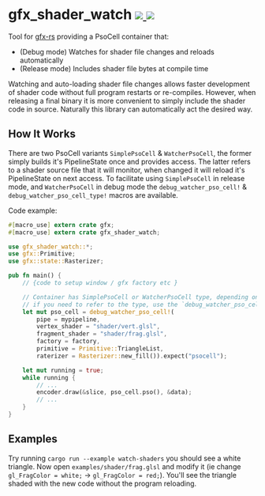 gfx_shader_watch
<a href="https://crates.io/crates/gfx_shader_watch">
  <img src="http://img.shields.io/crates/v/gfx_shader_watch.svg">
</a>
<a href="https://docs.rs/gfx_shader_watch">
  <img src="https://docs.rs/gfx_shader_watch/badge.svg">
</a>
================

Tool for [gfx-rs](https://github.com/gfx-rs/gfx) providing a PsoCell container that:
* (Debug mode) Watches for shader file changes and reloads automatically
* (Release mode) Includes shader file bytes at compile time

Watching and auto-loading shader file changes allows faster development of shader code without full program restarts or re-compiles. However, when releasing a final binary it is more convenient to simply include the shader code in source.
Naturally this library can automatically act the desired way.

## How It Works
There are two PsoCell variants `SimplePsoCell` & `WatcherPsoCell`, the former simply builds it's PipelineState once and
provides access. The latter refers to a shader source file that it will monitor, when changed it will reload it's
PipelineState on next access. To facilitate using `SimplePsoCell` in release mode, and `WatcherPsoCell` in debug mode
the `debug_watcher_pso_cell!` & `debug_watcher_pso_cell_type!` macros are available.

Code example:
```rust
#[macro_use] extern crate gfx;
#[macro_use] extern crate gfx_shader_watch;

use gfx_shader_watch::*;
use gfx::Primitive;
use gfx::state::Rasterizer;

pub fn main() {
    // {code to setup window / gfx factory etc }

    // Container has SimplePsoCell or WatcherPsoCell type, depending on compile mode
    // if you need to refer to the type, use the `debug_watcher_pso_cell_type!` macro
    let mut pso_cell = debug_watcher_pso_cell!(
        pipe = mypipeline,
        vertex_shader = "shader/vert.glsl",
        fragment_shader = "shader/frag.glsl",
        factory = factory,
        primitive = Primitive::TriangleList,
        raterizer = Rasterizer::new_fill()).expect("psocell");

    let mut running = true;
    while running {
        // ...
        encoder.draw(&slice, pso_cell.pso(), &data);
        // ...
    }
}
```

## Examples
Try running `cargo run --example watch-shaders` you should see a white triangle. Now open `examples/shader/frag.glsl` and modify it (ie change `gl_FragColor = white;` -> `gl_FragColor = red;`). You'll see the triangle shaded with the new code without the program reloading.
